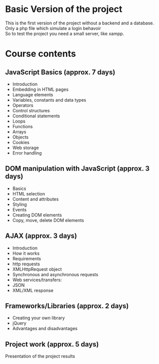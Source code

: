 # Basic Version of the project

This is the first version of the project without a backend and a database. <br/>
Only a php file which simulate a login behavoir <br/>
So to test the project you need a small server, like xampp.

# Course contents

## JavaScript Basics (approx. 7 days)
- Introduction
- Embedding in HTML pages
- Language elements
- Variables, constants and data types
- Operators
- Control structures
- Conditional statements
- Loops
- Functions
- Arrays
- Objects
- Cookies
- Web storage
- Error handling

## DOM manipulation with JavaScript (approx. 3 days)
- Basics
- HTML selection
- Content and attributes
- Styling
- Events
- Creating DOM elements
- Copy, move, delete DOM elements

## AJAX (approx. 3 days)
- Introduction
- How it works
- Requirements
- http requests
- XMLHttpRequest object
- Synchronous and asynchronous requests
- Web services/transfers:
- JSON
- XML/XML response
 
## Frameworks/Libraries (approx. 2 days)
- Creating your own library
- jQuery
- Advantages and disadvantages

## Project work (approx. 5 days)
Presentation of the project results
